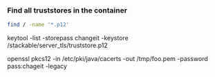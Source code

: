 ### Find all truststores in the container

```bash
find / -name '*.p12'
```



keytool -list -storepass changeit -keystore /stackable/server_tls/truststore.p12

openssl pkcs12 -in /etc/pki/java/cacerts -out /tmp/foo.pem -password pass:chageit -legacy
